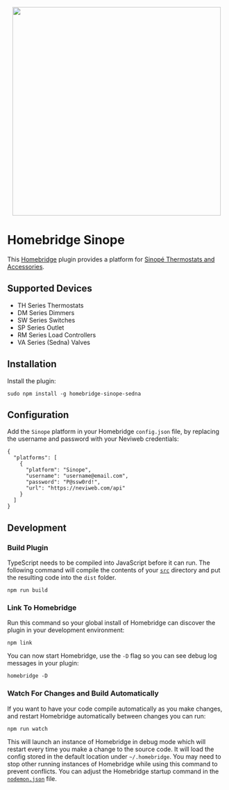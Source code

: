 
<p align="center">

<img src="https://palourde.github.io/homebridge-sinope/images/homebridge-sinope.png" width="480">

</p>


# Homebridge Sinope

This [Homebridge](https://homebridge.io/) plugin provides a platform for [Sinopé Thermostats and Accessories](https://www.sinopetech.com/).

## Supported Devices

- TH Series Thermostats
- DM Series Dimmers
- SW Series Switches
- SP Series Outlet
- RM Series Load Controllers
- VA Series (Sedna) Valves

## Installation

Install the plugin:
```
sudo npm install -g homebridge-sinope-sedna
```

## Configuration

Add the `Sinope` platform in your Homebridge `config.json` file, by replacing the username and password with your Neviweb credentials:
```
{
  "platforms": [
    {
      "platform": "Sinope",
      "username": "username@email.com",
      "password": "P@ssw0rd!",
      "url": "https://neviweb.com/api"
    }
  ]
}
```

## Development

### Build Plugin

TypeScript needs to be compiled into JavaScript before it can run. The following command will compile the contents of your [`src`](./src) directory and put the resulting code into the `dist` folder.

```
npm run build
```

### Link To Homebridge

Run this command so your global install of Homebridge can discover the plugin in your development environment:

```
npm link
```

You can now start Homebridge, use the `-D` flag so you can see debug log messages in your plugin:

```
homebridge -D
```

### Watch For Changes and Build Automatically

If you want to have your code compile automatically as you make changes, and restart Homebridge automatically between changes you can run:

```
npm run watch
```

This will launch an instance of Homebridge in debug mode which will restart every time you make a change to the source code. It will load the config stored in the default location under `~/.homebridge`. You may need to stop other running instances of Homebridge while using this command to prevent conflicts. You can adjust the Homebridge startup command in the [`nodemon.json`](./nodemon.json) file.

